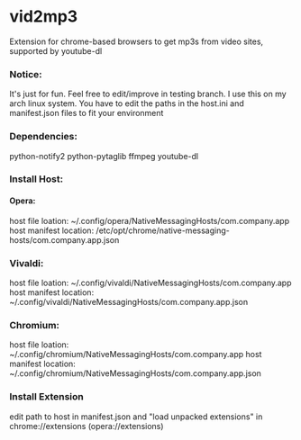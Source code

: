 # vid2mp3
Extension for chrome-based browsers to get mp3s from video sites, supported by youtube-dl

### Notice:
It's just for fun. 
Feel free to edit/improve in testing branch. 
I use this on my arch linux system. 
You have to edit the paths in the host.ini and manifest.json files to fit your environment

### Dependencies:
python-notify2 python-pytaglib ffmpeg youtube-dl

### Install Host:

#### Opera:
host file loation:
~/.config/opera/NativeMessagingHosts/com.company.app
host manifest location:
/etc/opt/chrome/native-messaging-hosts/com.company.app.json

### Vivaldi:
host file loation:
~/.config/vivaldi/NativeMessagingHosts/com.company.app
host manifest location:
~/.config/vivaldi/NativeMessagingHosts/com.company.app.json

### Chromium:
host file loation:
~/.config/chromium/NativeMessagingHosts/com.company.app
host manifest location:
~/.config/chromium/NativeMessagingHosts/com.company.app.json

### Install Extension
edit path to host in manifest.json and "load unpacked extensions" in chrome://extensions (opera://extensions)  
